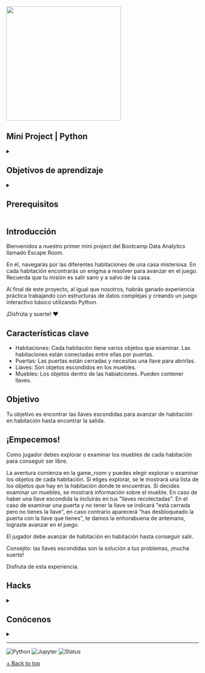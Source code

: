 <img src="https://github.com/user-attachments/assets/3c893b81-9121-49f8-a69c-2710a5cebe73" width="300" height="300" />

<a name="top"></a>

## Mini Project | Python

<details>
  <summary>
   <h2>Objetivos de aprendizaje</h2>
  </summary>

  Este Escape Room te permite poner en práctica los fundamentos de Python. 
  De este modo, conseguirás asentar de forma óptima los conocimientos necesarios para desarrollar scape rooms. 

  Conseguirás crear y manipular diccionarios, listas y loops. Estructurarás un código de Python y comprenderas cómo se ejecuta de forma práctica el código. 

  <br>
  <hr> 

</details>

<details>
  <summary>
   <h2>Prerequisitos</h2>
  </summary>
Antes de empezar este proyecto debes saber:

- IDE
- Basic Python syntax
- Variables
- Tipos de datos, operaciones y estructuras

<br>
<hr> 

</details>

## Introducción

Bienvenidos a nuestro primer mini project del Bootcamp Data Analytics llamado Escape Room.

En él, navegarás por las diferentes habitaciones de una casa misteriosa. En cada habitación encontrarás un enigma a resolver para avanzar en el juego. Recuerda que tu misión es salir sano y a salvo de la casa. 

Al final de este proyecto, al igual que nosotros, habrás ganado experiencia práctica trabajando con estructuras de datos complejas y creando un juego interactivo básico utilizando Python.

¡Disfrúta y suerte! ❤️
<br>

## Características clave 
- Habitaciones: Cada habitación tiene varios objetos que examinar. Las  habitaciones están conectadas entre ellas por puertas.
- Puertas: Las puertas están cerradas y necesitas una llave para abrirlas.
- Llaves: Son objetos escondidos en los muebles.
- Muebles: Los objetos dentro de las habiatciones. Pueden contener llaves.

## Objetivo 
Tu objetivo es encontrar las llaves escondidas para avanzar de habitación en habitación hasta encontrar la salida. 

## ¡Empecemos!
Como jugador debes explorar o examinar los muebles de cada habitación para conseguir ser libre. 

La aventura comienza en la game_room y puedes elegir explorar o examinar los objetos de cada habitación.
Si eliges explorar, se le mostrará una lista de los objetos que hay en la habitación donde te encuentras.
Si decides examinar un muebles, se mostrará información sobre el mueble. En caso de haber una llave escondida la incluirás en tus "llaves recolectadas". 
En el caso de examinar una puerta y no tener la llave se indicará "está cerrada pero no tienes la llave", en caso contrario aparecerá "has desbloqueado la puerta con la llave que tienes", te damos la enhorabuena de antemano, lograste avanzar en el juego.  

El jugador debe avanzar de habitación en habitación hasta conseguir salir.

Consejito: las llaves escondidas son la solución a tus problemas, ¡mucha suerte!

Disfruta de esta experiencia. 


## Hacks
<details>
  <summary></summary>
  <br>

<img src="https://github.com/user-attachments/assets/5cbc8c70-e261-491e-b8ac-806618740606" width="800" height="600" />


</details>

## Conócenos 
<details>
  <summary></summary>
  <br>

Somos Borja, Lucía y Xavi, estudiantes de Ironhack y este es nuestro primer mini project 😎. 

[![Borja Mendieta](https://img.shields.io/badge/@BorjaMendi-GitHub-181717?logo=github&style=flat-square)](https://github.com/BorjaMendi)

[![Lucía Ruiz](https://img.shields.io/badge/@lucia--ruiz--fraile-GitHub-181717?logo=github&style=flat-square)](https://github.com/lucia-ruiz-fraile)

[![Xavi Fernández](https://img.shields.io/badge/@xavistem-GitHub-181717?logo=github&style=flat-square)](https://github.com/xavistem)




</details>

---

![Python](https://img.shields.io/badge/Python-3.12.7-blue?logo=python)
![Jupyter](https://img.shields.io/badge/Jupyter-Notebook-orange?logo=jupyter)
![Status](https://img.shields.io/badge/Estado-Terminado-brightgreen)

[🔝 Back to top](#top)
